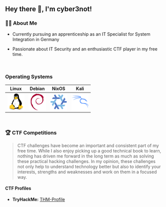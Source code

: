 ## Hey there 👋, I'm cyber3not! 

### 🧑‍💻 About Me

- Currently pursuing an apprenticeship as an IT Specialist for System Integration in Germany

- Passionate about IT Security and an enthusiastic CTF player in my free time.

<br>

### Operating Systems

| Linux          | Debian         | NixOS          | Kali           |
|-----------------|----------------|----------------|----------------|
| <img src="https://github.com/devicons/devicon/blob/master/icons/linux/linux-original.svg" title="Linux" alt="Linux" width="55" height="55"/> | <img src="https://github.com/devicons/devicon/blob/master/icons/debian/debian-original.svg" title="Debian" alt="Debian" width="55" height="55"/> | <img src="https://github.com/devicons/devicon/blob/master/icons/nixos/nixos-original.svg" title="NixOS" alt="NixOS" width="55" height="55"/> | <img src="https://github.com/canaleal/devicon/blob/new-icon-kali-linux/icons/kalilinux/kalilinux-original.svg" title="Kali Linux" alt="Kali Linux" width="55" height="55"/> |

<br>

### 🏆 CTF Competitions
> CTF challenges have become an important and consistent part of my free time. While I also enjoy picking up a good technical book to learn, nothing has driven me forward in the long term as much as solving these practical hacking challenges. In my opinion, these challenges not only help to understand technology better but also to identify your interests, strengths and weaknesses and work on them in a focused way.

#### CTF Profiles
- **TryHackMe:** [THM-Profile](https://tryhackme.com/r/p/cyber3not)
